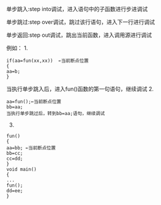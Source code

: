 单步跳入:step into调试，进入语句中的子函数进行步进调试

单步跳过:step over调试，跳过该行语句，进入下一行进行调试

单步返回:step out调试，跳出当前函数，进入调用源进行调试

例如：
1.
```
if(aa=fun(xx,xx))  ←当前断点位置
{
aa=b;
}
```
当执行单步跳入后，进入fun()函数的第一句语句，继续调试
2.
```
aa=fun();←当前断点位置
bb=aa;
当执行单步跳过后，转到bb=aa;语句，继续调试
```
3.
```
fun()
{
aa=bb; ←当前断点位置
bb=cc;
cc=dd;
}
void main()
{
...
fun();
dd=ee;
}
```